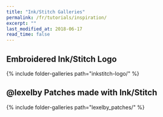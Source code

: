 ```yaml
---
title: "Ink/Stitch Galleries"
permalink: /fr/tutorials/inspiration/
excerpt: ""
last_modified_at: 2018-06-17
read_time: false  
---
```

## Embroidered Ink/Stitch Logo

{% include folder-galleries path="inkstitch-logo/" %}

## @lexelby Patches made with Ink/Stitch ##

{% include folder-galleries path="lexelby_patches/" %}
